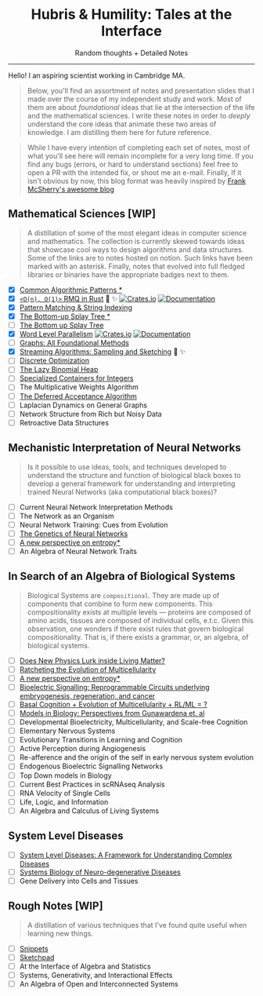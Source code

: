 <h1 align="center">Hubris & Humility: Tales at the Interface</h1>
<div align="center">Random thoughts + Detailed Notes</div>

---

Hello! I an aspiring scientist working in Cambridge MA.

> Below, you'll find an assortment of notes and presentation slides that I made over the course of my independent study and work. Most of them are about _foundational_ ideas that lie at the intersection of the life and the mathematical sciences. I write these notes in order to _deeply_ understand the core ideas that animate these two areas of knowledge. I am distilling them here for future reference.

> While I have every intention of completing each set of notes, most of what you'll see here will remain incomplete for a very long time. If you find any bugs (errors, or hard to understand sections) feel free to open a PR with the intended fix, or shoot me an e-mail. Finally, If it isn't obvious by now, this blog format was heavily inspired by [Frank McSherry's awesome blog](https://github.com/frankmcsherry/blog)

## Mathematical Sciences [WIP]

> A distillation of some of the most elegant ideas in computer science and mathematics. The collection is currently skewed towards ideas that showcase cool ways to design algorithms and data structures. Some of the links are to notes hosted on notion. Such links have been marked with an asterisk. Finally, notes that evolved into full fledged libraries or binaries have the appropriate badges next to them.

- [x]  [Common Algorithmic Patterns *](https://www.notion.so/A-note-on-algorithmic-design-patterns-20e50d39c99945e3ad8dfb804177ab3f)
- [x]  [`<O(n), O(1)>` RMQ in Rust](posts/mathematical-sciences/rmq.md) :star2: :sparkles: [![Crates.io][cart-crates-badge]][cart-crates-url] [![Documentation][cart-docs-badge]][cart-docs-url]
- [x]  [Pattern Matching & String Indexing](posts/mathematical-sciences/string_indexing.md)
- [x]  [The Bottom-up Splay Tree *](https://www.notion.so/Splay-Trees-3942f6942b7f4b06b5f666912f26a33a)
- [ ]  [The Bottom up Splay Tree](posts/mathematical-sciences/splay.md)
- [x]  [Word Level Parallelism](posts/mathematical-sciences/wlp.md) [![Crates.io][bp-crates-badge]][bp-crates-url] [![Documentation][bp-docs-badge]][bp-docs-url]
- [ ]  [Graphs: All Foundational Methods](posts/mathematical-sciences/graphs.md)
- [x]  [Streaming Algorithms: Sampling and Sketching](posts/mathematical-sciences/sketching.md) :star2: :sparkles:
- [ ]  [Discrete Optimization](posts/mathematical-sciences/optimization.md)
- [ ]  [The Lazy Binomial Heap](posts/mathematical-sciences/binomial.md)
- [ ]  [Specialized Containers for Integers](posts/mathematical-sciences/integer.md)
- [ ] The Multiplicative Weights Algorithm
- [ ] [The Deferred Acceptance Algorithm](posts/mathematical-sciences/stable-matching.md)
- [ ] Laplacian Dynamics on General Graphs
- [ ] Network Structure from Rich but Noisy Data
- [ ] Retroactive Data Structures

## Mechanistic Interpretation of Neural Networks

> Is it possible to use ideas, tools, and techniques developed to understand the structure and function of biological black boxes to develop a general framework for understanding and interpreting trained Neural Networks (aka computational black boxes)?

- [ ] Current Neural Network Interpretation Methods
- [ ] The Network as an Organism
- [ ] Neural Network Training: Cues from Evolution
- [ ] [The Genetics of Neural Networks](posts/genetics-plus-anns/genetics%2Bnn.md)
- [ ] [A new perspective on entropy*](https://balsam-wasabi-670.notion.site/A-new-perspective-on-Entropy-3cf9a2115f2d4f9c99c66f5d97426e45)
- [ ] An Algebra of Neural Network Traits

<!-- ## Developmental Biology

> Notes from reading Barresi & Gilbert's `Developmental Biology`
 -->

## In Search of an Algebra of Biological Systems

> Biological Systems are `compositional`. They are made up of components that combine to form new components. This compositionality exists at multiple levels — proteins are composed of amino acids, tissues are composed of individual cells, e.t.c. Given this observation, one wonders if there exist rules that govern biological compositionality. That is, if there exists a grammar, or, an algebra, of biological systems.

- [ ] [Does New Physics Lurk inside Living Matter?](posts/algebra-of-living-systems/new_physics.md)
- [ ] [Ratcheting the Evolution of Multicellularity](posts/algebra-of-living-systems/ratchet.md)
- [ ] [A new perspective on entropy*](https://balsam-wasabi-670.notion.site/A-new-perspective-on-Entropy-3cf9a2115f2d4f9c99c66f5d97426e45)
- [ ] [Bioelectric Signalling: Reprogrammable Circuits underlying embryogenesis, regeneration, and cancer](posts/algebra-of-living-systems/levin_cell_2021.md)
- [ ] [Basal Cognition + Evolution of Multicellularity + RL/ML = ?](posts/rl-plus-basal-cognition/basal_rl.md)
- [ ] [Models in Biology: Perspectives from Gunawardena et. al](posts/algebra-of-living-systems/models.md)
- [ ] Developmental Bioelectricity, Multicellularity, and Scale-free Cognition
- [ ] Elementary Nervous Systems
- [ ] Evolutionary Transitions in Learning and Cognition
- [ ] Active Perception during Angiogenesis
- [ ] Re-afference and the origin of the self in early nervous system evolution
- [ ] Endogenous Bioelectric Signalling Networks
- [ ] Top Down models in Biology
- [ ] Current Best Practices in scRNAseq Analysis
- [ ] RNA Velocity of Single Cells
- [ ] Life, Logic, and Information
- [ ] An Algebra and Calculus of Living Systems

## System Level Diseases

- [ ]  [System Level Diseases: A Framework for Understanding Complex Diseases](posts/system-level-diseases/system_level.md)
- [ ]  [Systems Biology of Neuro-degenerative Diseases](posts/system-level-diseases/systems_biology.md)
- [ ] Gene Delivery into Cells and Tissues

<!-- #### Cancer: The Somatic Mutation Theory Perspective [WIP]

> Cancer research has been, perhaps, the most heavily funded research area in the past few decades. Even though this research has yet to translate into a, so called, cure for cancer, it has generated so many insights into the inner workings of cells and tissues. In fact, it could be argued that, almost all progress in the  field of Molecular Biology has resulted, directly or indirectly, from cancer research.
> There's no better 'introduction', in the sense that `CLRS` is an 'introduction' to Algorithms, to this field than Robert Weinberg's fine book, The Biology of Cancer (TBoC). In the following set of notes you'll find my synthesis of each chapter from TBoC, along with my notes on related papers and projects.

- [ ]  [Preliminaries](posts/system-level-diseases/prelim.md)
- [ ]  [Oncogenes](posts/system-level-diseases/oncogenes.md)
- [ ]  Growth Factors, Receptors, and their role in Tumorigenesis
- [ ]  Cytoplasmic Signalling Circuitry
- [ ]  Tumor Suppressor Genes
- [ ]  pRb and the Cell Cycle Clock
- [ ]  p53 and Apoptosis
- [ ]  Cell Immortalization and Tumorigenesis
- [ ]  Multi-Step Tumorigenesis
- [ ]  Maintenance of Genome Integrity and Tumorigenesis
- [ ]  Heterotypic Interactions and Angiogenesis
- [ ]  Invasion and Metastasis
- [ ]  [Tumor Immunology and Immunotherapy](posts/system-level-diseases/immunotherapy.md)
- [ ]  The Rational Treatment of Cancer
- [ ]  [The Hallmarks of Cancer](posts/system-level-diseases/cancer_hallmarks.md)

#### Cancer: Alternative Perspectives [WIP]

- [ ] The Tissue Organization Field Theory Perspective
- [ ] The Morphogenetic Field Theory Perspective
- [ ] Bioelectrical approaches to cancer as a problem of the scaling of the cellular self
- [ ] Cancer as a disorder of Patterning Information -->

## Rough Notes [WIP]

> A distillation of various techniques that I've found quite useful when learning new things.

- [ ] [Snippets](posts/working-log/cogent.md)
- [ ] [Sketchpad](posts/working-log/a.md)
- [ ] At the Interface of Algebra and Statistics
- [ ] Systems, Generativity, and Interactional Effects
- [ ] An Algebra of Open and Interconnected Systems

<!-- ## Badges -->

[bp-crates-badge]: https://img.shields.io/crates/v/bit-parallelism.svg
[bp-crates-url]: https://crates.io/crates/bit-parallelism
[bp-docs-badge]: https://docs.rs/bit-parallelism/badge.svg
[bp-docs-url]: https://docs.rs/bit-parallelism

[cart-crates-badge]: https://img.shields.io/crates/v/cartesian-tree.svg
[cart-crates-url]: https://crates.io/crates/cartesian-tree
[cart-docs-badge]: https://docs.rs/cartesian-tree/badge.svg
[cart-docs-url]: https://docs.rs/cartesian-tree